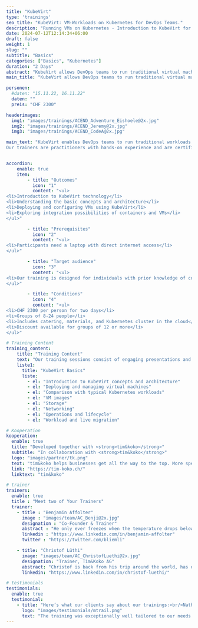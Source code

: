 ```yaml
---
title: "KubeVirt"
type: 'trainings'
seo_title: "KubeVirt: VM-Workloads on Kubernetes for DevOps Teams."
description: "Running VMs on Kubernetes - Introduction to KubeVirt for DevOps Engineers"
date: 2024-07-12T12:14:34+06:00
draft: false
weight: 1
slug: ""
subtitle: "Basics"
categories: ["Basics", "Kubernetes"]
duration: "2 Days"
abstract: "KubeVirt allows DevOps teams to run traditional virtual machines and non-containerizable workloads on Kubernetes."
main_title: "KubeVirt allows DevOps teams to run traditional virtual machines and non-containerizable workloads on Kubernetes."

personen:
  #daten: "15.11.22, 16.11.22"
  daten: ""
  preis: "CHF 2300"

headerimages:
  img1: "images/trainings/ACEND_Adventure_Eishoele@2x.jpg"
  img2: "images/trainings/ACEND_Jeremy@2x.jpg"
  img3: "images/trainings/ACEND_CodeA@2x.jpg"

main_text: "KubeVirt enables DevOps teams to run traditional workloads from virtual machines or those that cannot be easily containerized on Kubernetes. This allows us to unify the workflows for containers and virtual machines and utilize standardized processes like GitOps.\n\n
Our trainers are practitioners with hands-on experience and are certified Kubernetes administrators."


accordion:
    enable: true
    item:
        - title: "Outcomes"
          icon: "1"
          content: "<ul>
<li>Introduction to KubeVirt technology</li>
<li>Understanding the basic concepts and architecture</li>
<li>Deploying and configuring VMs using KubeVirt</li>
<li>Exploring integration possibilities of containers and VMs</li>
</ul>"

        - title: "Prerequisites"
          icon: "2"
          content: "<ul>
<li>Participants need a laptop with direct internet access</li>
</ul>"

        - title: "Target audience"
          icon: "3"
          content: "<ul>
<li>Our training is designed for individuals with prior knowledge of containers and container platforms, and a basic understanding of virtual machines.</li>
</ul>"

        - title: "Conditions"
          icon: "4"
          content: "<ul>
<li>CHF 2300 per person for two days</li>
<li>Groups of 8-24 people</li>
<li>Includes catering, materials, and Kubernetes cluster in the cloud</li>
<li>Discount available for groups of 12 or more</li>
</ul>"

# Training Content
training_content:
    title: "Training Content"
    text: "Our training sessions consist of engaging presentations and hands-on labs to deliver the content in an exciting manner. We are happy to adapt to your infrastructure upon request. If additional content is needed, we can make adjustments according to your wishes."
    liste1:
      title: "KubeVirt Basics"
      liste:
        - el: "Introduction to KubeVirt concepts and architecture"
        - el: "Deploying and managing virtual machines"
        - el: "Comparison with typical Kubernetes workloads"
        - el: "VM images"
        - el: "Storage"
        - el: "Networking"
        - el: "Operations and lifecycle"
        - el: "Workload and live migration"

# Kooperation
kooperation:
  enable: true
  title: "Developed together with <strong>tim&koko</strong>"
  subtitle: "In collaboration with <strong>tim&koko</strong>"
  logo: "images/partner/tk.png"
  text: "tim&koko helps businesses get all the way to the top. More specifically: Into the cloud. With advice at eye-level and technological solutions that unlock untapped potential."
  link: "https://tim-koko.ch/"
  linktext: "tim&koko"

# trainer
trainers:
  enable: true
  title : "Meet two of Your Trainers"
  trainer:
    - title : "Benjamin Affolter"
      image : "images/team/AC_Benji@2x.jpg"
      designation : "Co-Founder & Trainer"
      abstract : "He only ever freezes when the temperature drops below 30 Celsius, but certainly not in the face of new technologies or the demands of the participants in his trainings."
      linkedin : "https://www.linkedin.com/in/benjamin-affolter"
      twitter : "https://twitter.com/bliemli"

    - title: "Christof Lüthi"
      image: "images/team/AC_ChristofLuethi@2x.jpg"
      designation: "Trainer, Tim&Koko AG"
      abstract: "Christof is back from his trip around the world, has dived a lot and got to know different cultures. With a fresh spirit and curiosity, he is now on a journey of discovery in the Cloud Native world."
      linkedin: "https://www.linkedin.com/in/christof-luethi/"

# testimonials
testimonials:
  enable: true
  testimonial:
    - title: "Here’s what our clients say about our trainings:<br/>Nathanael Weber, Bern"
      logo: "images/testimonials/mtrail.png"
      text: "The training was exceptionally well tailored to our needs. The practical exercises were just difficult enough that more questions about Helm arose and were answered competently by the instructor. Many thanks acend for this experience!"
---
```

